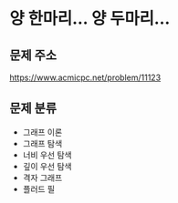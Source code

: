 # 양 한마리... 양 두마리...
## 문제 주소
https://www.acmicpc.net/problem/11123

## 문제 분류
- 그래프 이론
- 그래프 탐색
- 너비 우선 탐색
- 깊이 우선 탐색
- 격자 그래프
- 플러드 필